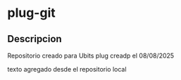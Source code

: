 # plug-git

## Descripcion

Repositorio creado para Ubits plug creadp el 08/08/2025

texto agregado desde el repositorio local

